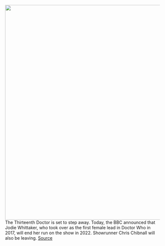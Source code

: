 <img src='https://cdn.vox-cdn.com/thumbor/PP-CsoTNbYv4pe5yQnxl3hwh1J4=/0x0:728x410/1200x800/filters:focal(306x147:422x263)/cdn.vox-cdn.com/uploads/chorus_image/image/69650301/2g90j0k80001000.0.jpg' width='700px' /><br/>
The Thirteenth Doctor is set to step away. Today, the BBC announced that Jodie Whittaker, who took over as the first female lead in Doctor Who in 2017, will end her run on the show in 2022. Showrunner Chris Chibnall will also be leaving.
<a href='https://www.theverge.com/2021/7/29/22599878/doctor-who-jodie-whittaker-chris-chibnall-leaving-2022'> Source <a/>